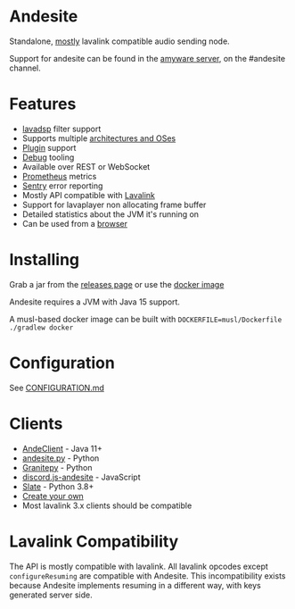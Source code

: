 # Andesite

Standalone, [mostly](#lavalink-compatibility) lavalink compatible audio sending node.

Support for andesite can be found in the [amyware server](https://discord.gg/PVzMmea), 
on the #andesite channel.

# Features

- [lavadsp](https://github.com/natanbc/lavadsp) filter support
- Supports multiple [architectures and OSes](https://github.com/natanbc/lp-cross)
- [Plugin](https://github.com/natanbc/andesite/blob/master/PLUGINS.md) support
- [Debug](https://github.com/natanbc/andesite/blob/master/DEBUGGING.md) tooling
- Available over REST or WebSocket
- [Prometheus](https://prometheus.io) metrics
- [Sentry](https://sentry.io) error reporting
- Mostly API compatible with [Lavalink](https://github.com/Frederikam/Lavalink)
- Support for lavaplayer non allocating frame buffer
- Detailed statistics about the JVM it's running on
- Can be used from a [browser](https://github.com/natanbc/andesite/blob/master/API.md#browser)

# Installing

Grab a jar from the [releases page](https://github.com/natanbc/andesite/releases)
or use the [docker image](https://hub.docker.com/r/natanbc/andesite)

Andesite requires a JVM with Java 15 support.

A musl-based docker image can be built with `DOCKERFILE=musl/Dockerfile ./gradlew docker`

# Configuration

See [CONFIGURATION.md](https://github.com/natanbc/andesite/blob/master/CONFIGURATION.md)

# Clients

- [AndeClient](https://github.com/arudiscord/andeclient) - Java 11+
- [andesite.py](https://github.com/gieseladev/andesite.py) - Python
- [Granitepy](https://github.com/twitch0001/granitepy) - Python
- [discord.js-andesite](https://github.com/lolwastedjs/discord.js-andesite) - JavaScript
- [Slate](https://github.com/Axelancerr/Slate) - Python 3.8+
- [Create your own](https://github.com/natanbc/andesite/blob/master/API.md)
- Most lavalink 3.x clients should be compatible

# Lavalink Compatibility

The API is mostly compatible with lavalink. All lavalink opcodes except `configureResuming`
are compatible with Andesite. This incompatibility exists because Andesite implements resuming
in a different way, with keys generated server side.

